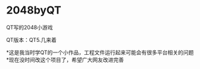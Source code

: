 # 2048byQT
QT写的2048小游戏

QT版本：QT5.几来着

*这是我当时学QT的一个小作品，工程文件运行起来可能会有很多平台相关的问题
*现在没时间改这个项目了，希望广大网友改进完善
